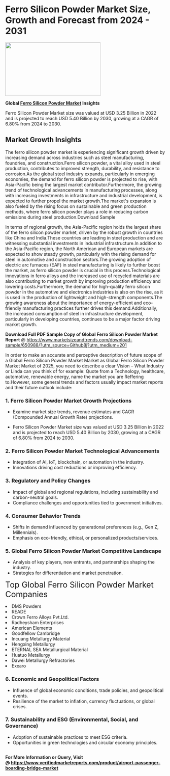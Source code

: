 <H1>Ferro Silicon Powder Market Size, Growth and Forecast from 2024 - 2031</H1><img class="aligncenter size-medium wp-image-584254" src="https://thirdeyenews.in/wp-content/uploads/2024/09/Global-Market-Research-300x168.jpeg" alt="" width="300" height="168" /><p><strong>Global&nbsp;<a href="https://www.marketsizeandtrends.com/download-sample/650988/?utm_source=Github8j?utm_medium=201">Ferro Silicon Powder Market</a> Insights</strong></p><p>Ferro Silicon Powder Market size was valued at USD 3.25 Billion in 2022 and is projected to reach USD 5.40 Billion by 2030, growing at a CAGR of 6.80% from 2024 to 2030.</p><p><h2>Market Growth Insights</h2> <p>The ferro silicon powder market is experiencing significant growth driven by increasing demand across industries such as steel manufacturing, foundries, and construction.Ferro silicon powder, a vital alloy used in steel production, contributes to improved strength, durability, and resistance to corrosion.As the global steel industry expands, particularly in emerging economies, the demand for ferro silicon powder is projected to rise, with Asia-Pacific being the largest market contributor.Furthermore, the growing trend of technological advancements in manufacturing processes, along with increasing investments in infrastructure and industrial development, is expected to further propel the market growth.The market's expansion is also fueled by the rising focus on sustainable and green production methods, where ferro silicon powder plays a role in reducing carbon emissions during steel production.Download Sample</p> <p>In terms of regional growth, the Asia-Pacific region holds the largest share of the ferro silicon powder market, driven by the robust growth in countries like China and India.These countries are leading in steel production and are witnessing substantial investments in industrial infrastructure.In addition to the Asia-Pacific region, the North American and European markets are expected to show steady growth, particularly with the rising demand for steel in automotive and construction sectors.The growing adoption of electric arc furnaces (EAF) in steel manufacturing is likely to further boost the market, as ferro silicon powder is crucial in this process.Technological innovations in ferro alloys and the increased use of recycled materials are also contributing to market growth by improving production efficiency and lowering costs.Furthermore, the demand for high-quality ferro silicon powder in the automotive and electronics industries is also on the rise, as it is used in the production of lightweight and high-strength components.The growing awareness about the importance of energy-efficient and eco-friendly manufacturing practices further drives this demand.Additionally, the increased consumption of steel in infrastructure development, particularly in developing countries, continues to be a major factor driving market growth.</p><p><span class=""><strong>Download Full PDF Sample Copy of Global Ferro Silicon Powder Market Report</strong> @ <a href="https://www.marketsizeandtrends.com/download-sample/650988/?utm_source=Github8j?utm_medium=201" target="_blank">https://www.marketsizeandtrends.com/download-sample/650988/?utm_source=Github8j?utm_medium=201</a></span></p><p>In order to make an accurate and perceptive description of future scope of a Global&nbsp;Ferro Silicon Powder Market Market as Global&nbsp;Ferro Silicon Powder Market Market of 2025, you need to describe a clear Vision &ndash; What Industry or Linda can you think of for example: Quote from a Technology, healthcare, automotive, renewable energy, name the market you are Reffering to.However, some general trends and factors usually impact market reports and their future outlook include:</p><h3>1.&nbsp;<strong>Ferro Silicon Powder Market Growth Projections</strong></h3><ul><li>Examine market size trends, revenue estimates and CAGR (Compounded Annual Growth Rate) projections.</li><li><p>Ferro Silicon Powder Market size was valued at USD 3.25 Billion in 2022 and is projected to reach USD 5.40 Billion by 2030, growing at a CAGR of 6.80% from 2024 to 2030.</p></li></ul><h3>2.&nbsp;<strong>Ferro Silicon Powder Market Technological Advancements</strong></h3><ul><li>Integration of AI, IoT, blockchain, or automation in the industry.</li><li>Innovations driving cost reductions or improving efficiency.</li></ul><h3>3.&nbsp;<strong>Regulatory and Policy Changes</strong></h3><ul><li>Impact of global and regional regulations, including sustainability and carbon-neutral goals.</li><li>Compliance challenges and opportunities tied to government initiatives.</li></ul><h3>4.&nbsp;<strong>Consumer Behavior Trends</strong></h3><ul><li>Shifts in demand influenced by generational preferences (e.g., Gen Z, Millennials).</li><li>Emphasis on eco-friendly, ethical, or personalized products/services.</li></ul><h3>5.&nbsp;<strong>Global Ferro Silicon Powder Market Competitive Landscape</strong></h3><ul><li>Analysis of key players, new entrants, and partnerships shaping the industry.</li><li>Strategies for differentiation and market penetration.</li></ul><p data-pm-slice="1 1 []"><span style="color: inherit; font-family: inherit; font-size: 25px;">Top Global Ferro Silicon Powder Market Companies</span></p><div class="" data-test-id=""><p><li>DMS Powders</li><li> READE</li><li> Crown Ferro Alloys Pvt.Ltd.</li><li> Radheysham Enterprises</li><li> American Elements</li><li> Goodfellow Cambridge</li><li> Incuang Metallurgy Material</li><li> Hengxing Metallurgy</li><li> ETERNAL SEA Metallurgical Material</li><li> Huatuo Metallurgy</li><li> Dawei Metallurgy Refractories</li><li> Exxaro</li></p></div><h3>6.&nbsp;<strong>Economic and Geopolitical Factors</strong></h3><ul><li>Influence of global economic conditions, trade policies, and geopolitical events.</li><li>Resilience of the market to inflation, currency fluctuations, or global crises.</li></ul><h3>7.&nbsp;<strong>Sustainability and ESG (Environmental, Social, and Governance)</strong></h3><ul><li>Adoption of sustainable practices to meet ESG criteria.</li><li>Opportunities in green technologies and circular economy principles.</li></ul><h2><strong style="font-size: 14px;">For More Information or Query, Visit @&nbsp;</strong><a style="background-color: #ffffff; font-size: 14px;" href="https://www.marketsizeandtrends.com/report/ferro-silicon-powder-market/" target="_blank">https://www.verifiedmarketreports.com/product/airport-passenger-boarding-bridge-market</a></h2>